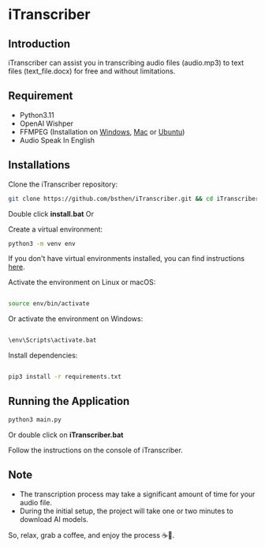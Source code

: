 # iTranscriber

## Introduction

iTranscriber can assist you in transcribing audio files (audio.mp3) to text files (text_file.docx) for free and without limitations.

## Requirement

- Python3.11
- OpenAI Wishper
- FFMPEG (Installation on [Windows](https://phoenixnap.com/kb/ffmpeg-windows), [Mac](https://phoenixnap.com/kb/ffmpeg-mac) or [Ubuntu](https://phoenixnap.com/kb/install-ffmpeg-ubuntu))
- Audio Speak In English

## Installations

Clone the iTranscriber repository:

```sh
git clone https://github.com/bsthen/iTranscriber.git && cd iTranscriber
```

Double click **install.bat** Or

Create a virtual environment:

```sh
python3 -m venv env
```

If you don't have virtual environments installed, you can find instructions [here](https://packaging.python.org/en/latest/guides/installing-using-pip-and-virtual-environments/).

Activate the environment on Linux or macOS:

```sh

source env/bin/activate
```

Or activate the environment on Windows:

```sh

\env\Scripts\activate.bat
```

Install dependencies:

```sh

pip3 install -r requirements.txt
```

## Running the Application

```sh
python3 main.py
```

Or double click on **iTranscriber.bat**

Follow the instructions on the console of iTranscriber.

## Note

- The transcription process may take a significant amount of time for your audio file.
- During the initial setup, the project will take one or two minutes to download AI models.

So, relax, grab a coffee, and enjoy the process ☕️💖.
